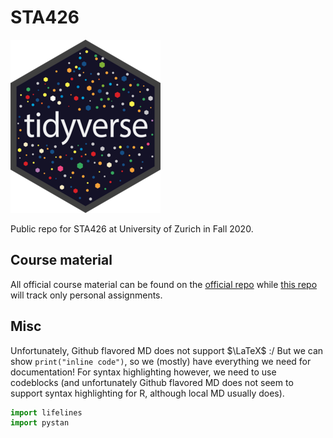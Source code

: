 # STA426
![Nice collection of packages](https://raw.githubusercontent.com/tidyverse/tidyverse/master/man/figures/logo.png)

Public repo for STA426 at University of Zurich in Fall 2020.

## Course material
All official course material can be found on the [official repo](https://github.com/sta426hs2020/) while [this repo](https://github.com/slightlier/STA426) will track only personal assignments.

## Misc
Unfortunately, Github flavored MD does not support $\LaTeX$ :/ But we can show  `print("inline code")`, so we (mostly) have everything we need for documentation! For syntax highlighting however, we need to use codeblocks (and unfortunately Github flavored MD does not seem to support syntax highlighting for R, although local MD usually does).

```py
import lifelines
import pystan
```
